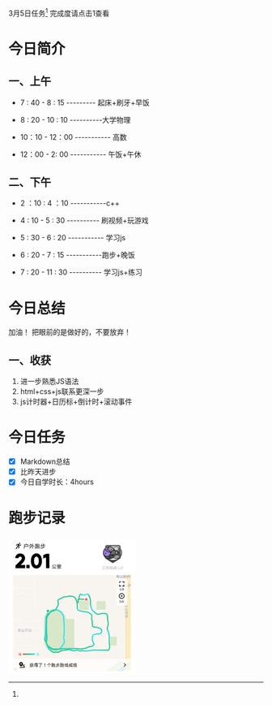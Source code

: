 <a herf="">3月5日任务[^1]</a> 完成度请点击1查看

# <font face="仿宋">今日简介 </font>


## <font face="楷体"> 一、上午</font>
- 7 : 40 - 8 : 15 --------- 起床+刷牙+早饭
  
- 8 : 20 - 10 : 10 ----------大学物理
- 10：10 - 12：00 ----------- 高数
- 12：00 - 2: 00 ----------- 午饭+午休
  

## <font face="楷体"> 二、下午</font>

- 2 ：10  : 4 ：10 -----------c++
  
- 4 : 10 - 5  : 30 ---------- 刷视频+玩游戏
  
- 5 : 30 - 6 : 20 ----------- 学习js

- 6 : 20 - 7 : 15 -----------跑步+晚饭
  
- 7 : 20 - 11 : 30 ---------- 学习js+练习


# <font face="仿宋">今日总结 </font>
加油！
把眼前的是做好的，不要放弃！

## <font face="楷体"> 一、收获</font>
1. 进一步熟悉JS语法
2. html+css+js联系更深一步
3. js计时器+日历标+倒计时+滚动事件


# <font face="仿宋">今日任务 </font>
 [^1]:
   - [x] Markdown总结
   - [x] 比昨天进步
   - [x] 今日自学时长：4hours

# <font face="仿宋">跑步记录 </font>
##### <font face="楷体"> </font>
<img src="/img/ran_3-5.jpg" style="width:50%">
